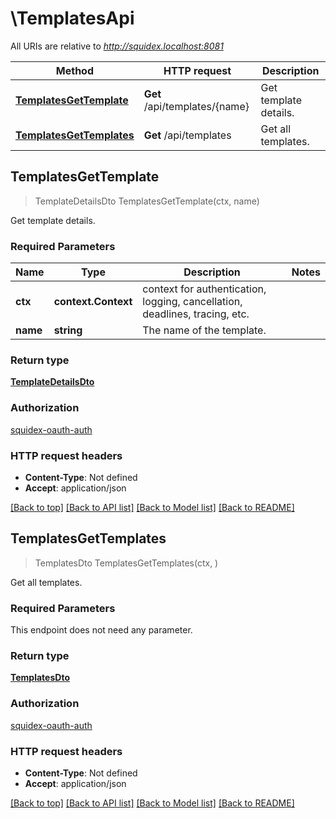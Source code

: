 # \TemplatesApi

All URIs are relative to *http://squidex.localhost:8081*

Method | HTTP request | Description
------------- | ------------- | -------------
[**TemplatesGetTemplate**](TemplatesApi.md#TemplatesGetTemplate) | **Get** /api/templates/{name} | Get template details.
[**TemplatesGetTemplates**](TemplatesApi.md#TemplatesGetTemplates) | **Get** /api/templates | Get all templates.



## TemplatesGetTemplate

> TemplateDetailsDto TemplatesGetTemplate(ctx, name)

Get template details.

### Required Parameters


Name | Type | Description  | Notes
------------- | ------------- | ------------- | -------------
**ctx** | **context.Context** | context for authentication, logging, cancellation, deadlines, tracing, etc.
**name** | **string**| The name of the template. | 

### Return type

[**TemplateDetailsDto**](TemplateDetailsDto.md)

### Authorization

[squidex-oauth-auth](../README.md#squidex-oauth-auth)

### HTTP request headers

- **Content-Type**: Not defined
- **Accept**: application/json

[[Back to top]](#) [[Back to API list]](../README.md#documentation-for-api-endpoints)
[[Back to Model list]](../README.md#documentation-for-models)
[[Back to README]](../README.md)


## TemplatesGetTemplates

> TemplatesDto TemplatesGetTemplates(ctx, )

Get all templates.

### Required Parameters

This endpoint does not need any parameter.

### Return type

[**TemplatesDto**](TemplatesDto.md)

### Authorization

[squidex-oauth-auth](../README.md#squidex-oauth-auth)

### HTTP request headers

- **Content-Type**: Not defined
- **Accept**: application/json

[[Back to top]](#) [[Back to API list]](../README.md#documentation-for-api-endpoints)
[[Back to Model list]](../README.md#documentation-for-models)
[[Back to README]](../README.md)

